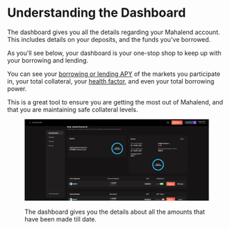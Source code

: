# Understanding the Dashboard

The dashboard gives you all the details regarding your Mahalend account. This includes details on your deposits, and the funds you've borrowed.&#x20;

As you'll see below, your dashboard is your one-stop shop to keep up with your borrowing and lending.&#x20;

You can see your [borrowing or lending APY](risk/interest-rate-model.md) of the markets you participate in, your total collateral, your [health factor](risk/risk-framework.md), and even your total borrowing power.&#x20;

This is a great tool to ensure you are getting the most out of Mahalend, and that you are maintaining safe collateral levels.

<figure><img src=".gitbook/assets/dashboard.jpg" alt=""><figcaption><p>The dashboard gives you the details about all the amounts that have been made till date.</p></figcaption></figure>

